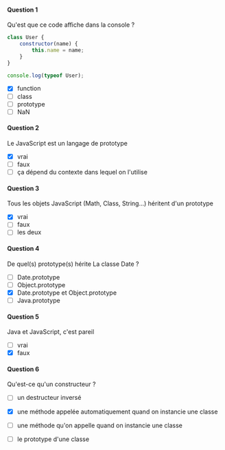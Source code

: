 #### Question 1
Qu'est que ce code affiche dans la console ?
```javascript
class User {
    constructor(name) { 
        this.name = name; 
    }
}

console.log(typeof User);
```
* [x] function
* [ ] class
* [ ] prototype
* [ ] NaN

#### Question 2
Le JavaScript est un langage de prototype
* [x] vrai
* [ ] faux
* [ ] ça dépend du contexte dans lequel on l'utilise

#### Question 3
Tous les objets JavaScript (Math, Class, String...) héritent d'un prototype
* [x] vrai
* [ ] faux
* [ ] les deux

#### Question 4
 De quel(s) prototype(s) hérite La classe Date ?
* [ ] Date.prototype
* [ ] Object.prototype
* [x] Date.prototype et Object.prototype
* [ ] Java.prototype

#### Question 5
Java et JavaScript, c'est pareil
* [ ] vrai
* [x] faux

#### Question 6
Qu'est-ce qu'un constructeur ?
* [ ] un destructeur inversé
* [x] une méthode appelée automatiquement quand on instancie une classe
* [ ] une méthode qu'on appelle quand on instancie une classe
* [ ] le prototype d'une classe

